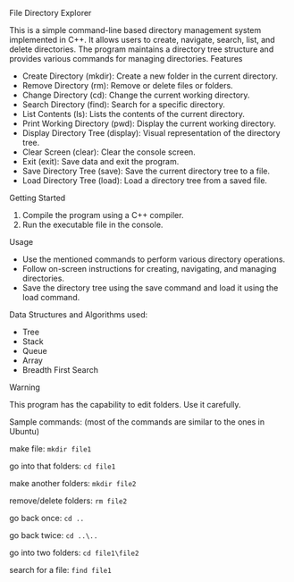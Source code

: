 File Directory Explorer

This is a simple command-line based directory management system implemented in C++. It allows users to create, navigate, search, list, and delete directories. The program maintains a directory tree structure and provides various commands for managing directories.
Features

  - Create Directory (mkdir): Create a new folder in the current directory.
  - Remove Directory (rm): Remove or delete files or folders.
  - Change Directory (cd): Change the current working directory.
  - Search Directory (find): Search for a specific directory.
  - List Contents (ls): Lists the contents of the current directory.
  - Print Working Directory (pwd): Display the current working directory.
  - Display Directory Tree (display): Visual representation of the directory tree.
  - Clear Screen (clear): Clear the console screen.
  - Exit (exit): Save data and exit the program.
  - Save Directory Tree (save): Save the current directory tree to a file.
  - Load Directory Tree (load): Load a directory tree from a saved file.

Getting Started

  1. Compile the program using a C++ compiler.
  2. Run the executable file in the console.

Usage

  - Use the mentioned commands to perform various directory operations.
  - Follow on-screen instructions for creating, navigating, and managing directories.
  - Save the directory tree using the save command and load it using the load command.

Data Structures and Algorithms used:

  - Tree
  - Stack
  - Queue
  - Array
  - Breadth First Search

Warning

  This program has the capability to edit folders. Use it carefully.


Sample commands: 
(most of the commands are similar to the ones in Ubuntu)

make file:
  `mkdir file1`

go into that folders:
  `cd file1`

make another folders:
  `mkdir file2`

remove/delete folders:
  `rm file2`

go back once:
  `cd ..`

go back twice:
  `cd ..\..`

go into two folders:
  `cd file1\file2`

search for a file:
  `find file1`
